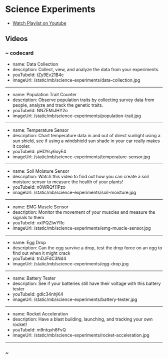 # Science Experiments

* [Watch Playlist on Youtube](https://www.youtube.com/playlist?list=PLMMBk9hE-SepXDy_290SeRmEpGA2u1pwW)

## Videos

### ~ codecard
* name: Data Collection
* description: Collect, view, and analyze the data from your experiments.
* youTubeId: tZy9Ev21B4c
* imageUrl: /static/mb/science-experiments/data-collection.jpg
---
* name: Population Trait Counter
* description: Observe population traits by collecting survey data from people, analyze and track the genetic traits.
* youTubeId: NNZEMiJHY2o
* imageUrl: /static/mb/science-experiments/population-trait.jpg
---
* name: Temperature Sensor
* description: Chart temperature data in and out of direct sunlight using a sun shield, see if using a windshield sun shade in your car really makes it cooler.
* youTubeId: pHDYsy6xyE4
* imageUrl: /static/mb/science-experiments/temperature-sensor.jpg
---
* name: Soil Moisture Sensor
* description: Watch this video to find out how you can create a soil moisture sensor to measure the health of your plants!
* youTubeId: n0WRQf11Pzo
* imageUrl: /static/mb/science-experiments/soil-moisture.jpg
---
* name: EMG Muscle Sensor
* description: Monitor the movement of your muscles and measure the signals to them
* youTubeId: vxlPQZIwYRc
* imageUrl: /static/mb/science-experiments/emg-muscle-sensor.jpg
---
* name: Egg Drop
* description: Can the egg survive a drop, test the drop force on an egg to find out when it might crack
* youTubeId: tnDJFdC3Nd4
* imageUrl: /static/mb/science-experiments/egg-drop.jpg
---
* name: Battery Tester
* description: See if your batteries still have their voltage with this battery tester
* youTubeId: gdlc34nhjK4
* imageUrl: /static/mb/science-experiments/battery-tester.jpg
---
* name: Rocket Acceleration
* description: Have a blast building, launching, and tracking your own rocket!
* youTubeId: m9ntqxh8FvQ
* imageUrl: /static/mb/science-experiments/rocket-acceleration.jpg
---
### ~